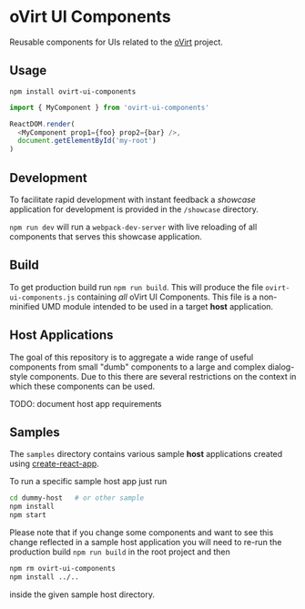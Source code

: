 # oVirt UI Components

Reusable components for UIs related to the [oVirt](http://ovirt.org) project.

## Usage

`npm install ovirt-ui-components`

```javascript
import { MyComponent } from 'ovirt-ui-components'

ReactDOM.render(
  <MyComponent prop1={foo} prop2={bar} />,
  document.getElementById('my-root')
)
```

## Development

To facilitate rapid development with instant feedback a *showcase* application for development
is provided in the `/showcase` directory.

`npm run dev` will run a `webpack-dev-server` with live reloading of
all components that serves this showcase application.

## Build

To get production build run `npm run build`. This will produce the file `ovirt-ui-components.js` containing *all*
oVirt UI Components. This file is a non-minified UMD module intended to be used in a target **host** application.

## Host Applications

The goal of this repository is to aggregate a wide range of useful components from small "dumb" components
to a large and complex dialog-style components. Due to this there are several restrictions on the context
in which these components can be used.

TODO: document host app requirements

## Samples

The `samples` directory contains various sample **host** applications created using
[create-react-app](https://facebook.github.io/react/blog/2016/07/22/create-apps-with-no-configuration.html).

To run a specific sample host app just run
```bash
cd dummy-host   # or other sample
npm install
npm start
```

Please note that if you change some components and want to see this change reflected in a sample host application
you will need to re-run the production build `npm run build` in the root project and then
```bash
npm rm ovirt-ui-components
npm install ../..
```
inside the given sample host directory.
